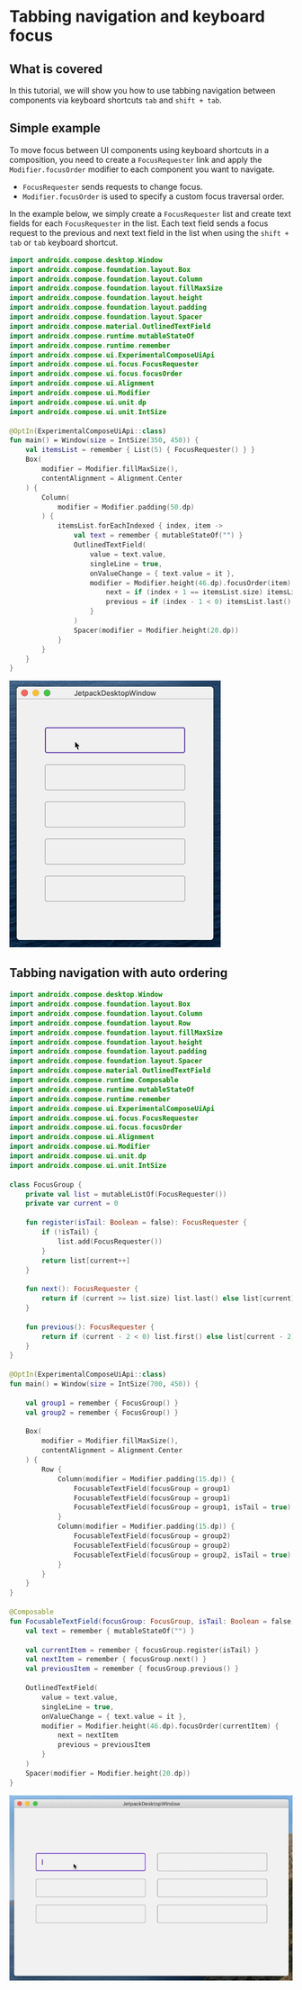 # Tabbing navigation and keyboard focus

## What is covered

In this tutorial, we will show you how to use tabbing navigation between components via keyboard shortcuts `tab` and `shift + tab`.

## Simple example

To move focus between UI components using keyboard shortcuts in a composition, you need to create a `FocusRequester` link and apply the `Modifier.focusOrder` modifier to each component you want to navigate.

- `FocusRequester` sends requests to change focus.
- `Modifier.focusOrder` is used to specify a custom focus traversal order.

In the example below, we simply create a `FocusRequester` list and create text fields for each `FocusRequester` in the list. Each text field sends a focus request to the previous and next text field in the list when using the `shift + tab` or `tab` keyboard shortcut. 

```kotlin
import androidx.compose.desktop.Window
import androidx.compose.foundation.layout.Box
import androidx.compose.foundation.layout.Column
import androidx.compose.foundation.layout.fillMaxSize
import androidx.compose.foundation.layout.height
import androidx.compose.foundation.layout.padding
import androidx.compose.foundation.layout.Spacer
import androidx.compose.material.OutlinedTextField
import androidx.compose.runtime.mutableStateOf
import androidx.compose.runtime.remember
import androidx.compose.ui.ExperimentalComposeUiApi
import androidx.compose.ui.focus.FocusRequester
import androidx.compose.ui.focus.focusOrder
import androidx.compose.ui.Alignment
import androidx.compose.ui.Modifier
import androidx.compose.ui.unit.dp
import androidx.compose.ui.unit.IntSize

@OptIn(ExperimentalComposeUiApi::class)
fun main() = Window(size = IntSize(350, 450)) {
    val itemsList = remember { List(5) { FocusRequester() } }
    Box(
        modifier = Modifier.fillMaxSize(),
        contentAlignment = Alignment.Center
    ) {
        Column(
            modifier = Modifier.padding(50.dp)
        ) {
            itemsList.forEachIndexed { index, item ->
                val text = remember { mutableStateOf("") }
                OutlinedTextField(
                    value = text.value,
                    singleLine = true,
                    onValueChange = { text.value = it },
                    modifier = Modifier.height(46.dp).focusOrder(item) {
                        next = if (index + 1 == itemsList.size) itemsList.first() else itemsList[index + 1]
                        previous = if (index - 1 < 0) itemsList.last() else itemsList[index - 1]
                    }
                )
                Spacer(modifier = Modifier.height(20.dp))
            }
        }
    }
}
```
![SimpleExample](simple.gif)

## Tabbing navigation with auto ordering

```kotlin
import androidx.compose.desktop.Window
import androidx.compose.foundation.layout.Box
import androidx.compose.foundation.layout.Column
import androidx.compose.foundation.layout.Row
import androidx.compose.foundation.layout.fillMaxSize
import androidx.compose.foundation.layout.height
import androidx.compose.foundation.layout.padding
import androidx.compose.foundation.layout.Spacer
import androidx.compose.material.OutlinedTextField
import androidx.compose.runtime.Composable
import androidx.compose.runtime.mutableStateOf
import androidx.compose.runtime.remember
import androidx.compose.ui.ExperimentalComposeUiApi
import androidx.compose.ui.focus.FocusRequester
import androidx.compose.ui.focus.focusOrder
import androidx.compose.ui.Alignment
import androidx.compose.ui.Modifier
import androidx.compose.ui.unit.dp
import androidx.compose.ui.unit.IntSize

class FocusGroup {
    private val list = mutableListOf(FocusRequester())
    private var current = 0
    
    fun register(isTail: Boolean = false): FocusRequester {
        if (!isTail) {
            list.add(FocusRequester())
        }
        return list[current++]
    }

    fun next(): FocusRequester {
        return if (current >= list.size) list.last() else list[current]
    }

    fun previous(): FocusRequester {
        return if (current - 2 < 0) list.first() else list[current - 2]
    }
}

@OptIn(ExperimentalComposeUiApi::class)
fun main() = Window(size = IntSize(700, 450)) {

    val group1 = remember { FocusGroup() }
    val group2 = remember { FocusGroup() }

    Box(
        modifier = Modifier.fillMaxSize(),
        contentAlignment = Alignment.Center
    ) {
        Row {
            Column(modifier = Modifier.padding(15.dp)) {
                FocusableTextField(focusGroup = group1)
                FocusableTextField(focusGroup = group1)
                FocusableTextField(focusGroup = group1, isTail = true)
            }
            Column(modifier = Modifier.padding(15.dp)) {
                FocusableTextField(focusGroup = group2)
                FocusableTextField(focusGroup = group2)
                FocusableTextField(focusGroup = group2, isTail = true)
            }
        }
    }
}

@Composable
fun FocusableTextField(focusGroup: FocusGroup, isTail: Boolean = false) {
    val text = remember { mutableStateOf("") }
    
    val currentItem = remember { focusGroup.register(isTail) }
    val nextItem = remember { focusGroup.next() }
    val previousItem = remember { focusGroup.previous() }

    OutlinedTextField(
        value = text.value,
        singleLine = true,
        onValueChange = { text.value = it },
        modifier = Modifier.height(46.dp).focusOrder(currentItem) {
            next = nextItem
            previous = previousItem
        }
    )
    Spacer(modifier = Modifier.height(20.dp))
}
```

![SimpleExample](auto_ordering.gif)